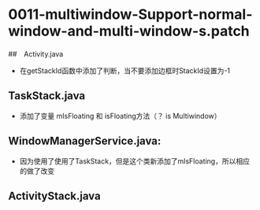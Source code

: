 # 0011-multiwindow-Support-normal-window-and-multi-window-s.patch

##　Activity.java

- 在getStackId函数中添加了判断，当不要添加边框时StackId设置为-1

## TaskStack.java

- 添加了变量 mIsFloating 和 isFloating方法（？ is Multiwindow）

## WindowManagerService.java:

- 因为使用了使用了TaskStack，但是这个类新添加了mIsFloating，所以相应的做了改变

## ActivityStack.java




